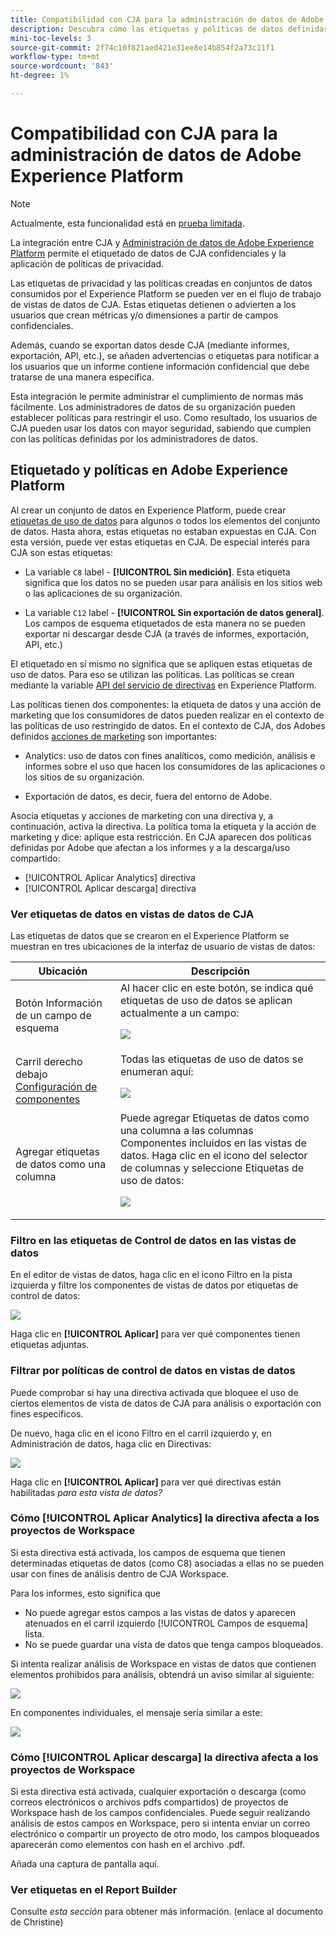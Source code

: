 ```yaml
---
title: Compatibilidad con CJA para la administración de datos de Adobe Experience Platform
description: Descubra cómo las etiquetas y políticas de datos definidas en AEP afectan a los informes en CJA.
mini-toc-levels: 3
source-git-commit: 2f74c10f821aed421e31ee8e14b854f2a73c11f1
workflow-type: tm+mt
source-wordcount: '843'
ht-degree: 1%

---
```



# Compatibilidad con CJA para la administración de datos de Adobe Experience Platform

>[!NOTE]
>
>Actualmente, esta funcionalidad está en [prueba limitada](/help/release-notes/releases.md).

La integración entre CJA y [Administración de datos de Adobe Experience Platform](https://experienceleague.adobe.com/docs/experience-platform/data-governance/home.html?lang=en) permite el etiquetado de datos de CJA confidenciales y la aplicación de políticas de privacidad.

Las etiquetas de privacidad y las políticas creadas en conjuntos de datos consumidos por el Experience Platform se pueden ver en el flujo de trabajo de vistas de datos de CJA. Estas etiquetas detienen o advierten a los usuarios que crean métricas y/o dimensiones a partir de campos confidenciales.

Además, cuando se exportan datos desde CJA (mediante informes, exportación, API, etc.), se añaden advertencias o etiquetas para notificar a los usuarios que un informe contiene información confidencial que debe tratarse de una manera específica.

Esta integración le permite administrar el cumplimiento de normas más fácilmente. Los administradores de datos de su organización pueden establecer políticas para restringir el uso. Como resultado, los usuarios de CJA pueden usar los datos con mayor seguridad, sabiendo que cumplen con las políticas definidas por los administradores de datos.

## Etiquetado y políticas en Adobe Experience Platform

Al crear un conjunto de datos en Experience Platform, puede crear [etiquetas de uso de datos](https://experienceleague.adobe.com/docs/experience-platform/data-governance/labels/reference.html?lang=en) para algunos o todos los elementos del conjunto de datos. Hasta ahora, estas etiquetas no estaban expuestas en CJA. Con esta versión, puede ver estas etiquetas en CJA. De especial interés para CJA son estas etiquetas:

* La variable `C8` label - **[!UICONTROL Sin medición]**. Esta etiqueta significa que los datos no se pueden usar para análisis en los sitios web o las aplicaciones de su organización.

* La variable `C12` label - **[!UICONTROL Sin exportación de datos general]**. Los campos de esquema etiquetados de esta manera no se pueden exportar ni descargar desde CJA (a través de informes, exportación, API, etc.)

El etiquetado en sí mismo no significa que se apliquen estas etiquetas de uso de datos. Para eso se utilizan las políticas. Las políticas se crean mediante la variable [API del servicio de directivas](https://experienceleague.adobe.com/docs/experience-platform/data-governance/api/overview.html?lang=en) en Experience Platform.

Las políticas tienen dos componentes: la etiqueta de datos y una acción de marketing que los consumidores de datos pueden realizar en el contexto de las políticas de uso restringido de datos. En el contexto de CJA, dos Adobes definidos [acciones de marketing](https://experienceleague.adobe.com/docs/experience-platform/data-governance/policies/overview.html?lang=en#appendix) son importantes:

* Analytics: uso de datos con fines analíticos, como medición, análisis e informes sobre el uso que hacen los consumidores de las aplicaciones o los sitios de su organización.

* Exportación de datos, es decir, fuera del entorno de Adobe.

Asocia etiquetas y acciones de marketing con una directiva y, a continuación, activa la directiva. La política toma la etiqueta y la acción de marketing y dice: aplique esta restricción. En CJA aparecen dos políticas definidas por Adobe que afectan a los informes y a la descarga/uso compartido:

* [!UICONTROL Aplicar Analytics] directiva
* [!UICONTROL Aplicar descarga] directiva

### Ver etiquetas de datos en vistas de datos de CJA

Las etiquetas de datos que se crearon en el Experience Platform se muestran en tres ubicaciones de la interfaz de usuario de vistas de datos:

| Ubicación | Descripción |
| --- | --- |
| Botón Información de un campo de esquema | Al hacer clic en este botón, se indica qué etiquetas de uso de datos se aplican actualmente a un campo:<p>![](assets/data-label-left.png) |
| Carril derecho debajo [Configuración de componentes](/help/data-views/component-settings/overview.md) | Todas las etiquetas de uso de datos se enumeran aquí:<p>![](assets/data-label-right.png) |
| Agregar etiquetas de datos como una columna | Puede agregar Etiquetas de datos como una columna a las columnas Componentes incluidos en las vistas de datos. Haga clic en el icono del selector de columnas y seleccione Etiquetas de uso de datos:<p>![](assets/data-label-column.png) |

### Filtro en las etiquetas de Control de datos en las vistas de datos

En el editor de vistas de datos, haga clic en el icono Filtro en la pista izquierda y filtre los componentes de vistas de datos por etiquetas de control de datos:

![](assets/filter-labels.png)

Haga clic en **[!UICONTROL Aplicar]** para ver qué componentes tienen etiquetas adjuntas.

### Filtrar por políticas de control de datos en vistas de datos

Puede comprobar si hay una directiva activada que bloquee el uso de ciertos elementos de vista de datos de CJA para análisis o exportación con fines específicos.

De nuevo, haga clic en el icono Filtro en el carril izquierdo y, en Administración de datos, haga clic en Directivas:

![](assets/filter-policies.png)

Haga clic en **[!UICONTROL Aplicar]** para ver qué directivas están habilitadas _para esta vista de datos?_

### Cómo [!UICONTROL Aplicar Analytics] la directiva afecta a los proyectos de Workspace

Si esta directiva está activada, los campos de esquema que tienen determinadas etiquetas de datos (como C8) asociadas a ellas no se pueden usar con fines de análisis dentro de CJA Workspace.

Para los informes, esto significa que

* No puede agregar estos campos a las vistas de datos y aparecen atenuados en el carril izquierdo [!UICONTROL Campos de esquema] lista.
* No se puede guardar una vista de datos que tenga campos bloqueados.

Si intenta realizar análisis de Workspace en vistas de datos que contienen elementos prohibidos para análisis, obtendrá un aviso similar al siguiente:

![](assets/policy-enforce.png)

En componentes individuales, el mensaje sería similar a este:

![](assets/policy-enforce2.png)

### Cómo [!UICONTROL Aplicar descarga] la directiva afecta a los proyectos de Workspace

Si esta directiva está activada, cualquier exportación o descarga (como correos electrónicos o archivos pdfs compartidos) de proyectos de Workspace hash de los campos confidenciales. Puede seguir realizando análisis de estos campos en Workspace, pero si intenta enviar un correo electrónico o compartir un proyecto de otro modo, los campos bloqueados aparecerán como elementos con hash en el archivo .pdf.

Añada una captura de pantalla aquí.

### Ver etiquetas en el Report Builder

Consulte _esta sección_ para obtener más información. (enlace al documento de Christine)
